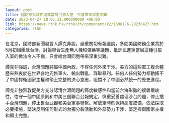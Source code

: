 ```yaml
---
layout: post
title: 國防部批評民進黨當局引狼入室　只會帶來深重災難
date: 2023-04-27 18:05:31.000000000 +08:00
link: https://news.rthk.hk/rthk/ch/component/k2/1698176-20230427.htm
categories: rthk
---
```


在北京，國防部新聞發言人譚克非說，嚴重關切有報道說，多間美國防務企業將於5月初組團赴台灣，討論聯合生產無人機和彈藥等議題，批評民進黨當局這種引狼入室的做法令人不齒，只會給台灣同胞帶來深重災難。

譚克非強調，台灣問題純屬中國內政，不容任何外來干涉。美方的這些軍工複合體歷來熱衷於在世界各地兜售軍火、輸出戰亂、謀取暴利。任何人任何勢力都動搖不了中國捍衛國家主權和領土完整的決心意志，阻擋不了中國必然統一的歷史進程。

譚克非強烈敦促美方充分認清台灣問題的高度敏感性和當前台海形勢的複雜嚴峻性，恪守一個中國原則和中美三個聯合公報規定，慎重妥善處理涉台問題，停止插手台灣問題，停止售台武器和美台軍事聯繫。解放軍時刻保持高度戒備，依法採取必要措施，堅決反制任何形式的台獨分裂活動和外部勢力干涉，堅定捍衛國家主權和領土完整。
